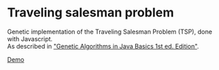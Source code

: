 # Traveling salesman problem
Genetic implementation of the Traveling Salesman Problem (TSP), done with Javascript.<br />
As described in ["Genetic Algorithms in Java Basics 1st ed. Edition"](https://www.amazon.com/Genetic-Algorithms-Java-Basics-Jacobson/dp/1484203291).

[Demo]()